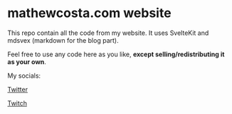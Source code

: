 # mathewcosta.com website
This repo contain all the code from my website. It uses SvelteKit and mdsvex (markdown for the blog part).

Feel free to use any code here as you like, **except selling/redistributing it as your own**.

My socials:

[Twitter](https://twitter.com/mathewcst)

[Twitch](https://twitch.tv/mathewcst)

